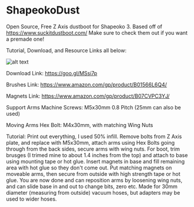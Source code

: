 # ShapeokoDust
Open Source, Free Z Axis dustboot for Shapeoko 3.  Based off of https://www.suckitdustboot.com/  Make sure to check them out if you want a premade one!

Tutorial, Download, and Resource Links all below:




![alt text](https://i.imgur.com/nhwDtVF.jpg)




Download Link:
https://goo.gl/MSsi7p

Brushes Link:
https://www.amazon.com/gp/product/B01566L6Q4/

Magnets Link:
https://www.amazon.com/gp/product/B07CVPC3YJ/

Support Arms Machine Screws:
M5x30mm 0.8 Pitch (25mm can also be used)

Moving Arms Hex Bolt:
M4x30mm, with matching Wing Nuts


Tutorial:  Print out everything, I used 50% infill.  Remove bolts from Z Axis plate, and replace with M5x30mm, attach arms using Hex Bolts going through from the back sides, secure arms with wing nuts.  For boot, trim brusges (I trimed mine to about 1.4 inches from the top) and attach to base using mounting tape or hot glue.  Insert magnets in base and fill remaining area with hot glue so they don't come out.  Put matching magnets on moveable arms, then secure from outside with high strength tape or hot glue.  You are now done and can reposition arms by loosening wing nuts, and can slide base in and out to change bits, zero etc.  Made for 30mm diameter (measuring from outside) vacuum hoses, but adapters may be used to wider hoses.
